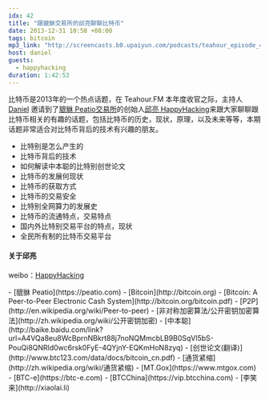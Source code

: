 ```yaml
---
idx: 42
title: "跟貔貅交易所的邱亮聊聊比特币"
date: 2013-12-31 10:58 +08:00
tags: bitcoin
mp3_link: "http://screencasts.b0.upaiyun.com/podcasts/teahour_episode_42.m4a"
host: daniel
guests:
  - happyhacking
duration: 1:42:53
---
```


比特币是2013年的一个热点话题，在 Teahour.FM 本年度收官之际，主持人 [Daniel](http://lvguoning.com) 邀请到了[貔貅 Peatio交易所](https://peatio.com)的创始人[邱亮 HappyHacking](http://weibo.com/hpyhck)来跟大家聊聊跟比特币相关的有趣的话题，包括比特币的历史，现状，原理，以及未来等等，本期话题非常适合对比特币背后的技术有兴趣的朋友。

- 比特别是怎么产生的
- 比特币背后的技术
- 如何解读中本聪的比特别创世论文
- 比特币的发展何现状
- 比特币的获取方式
- 比特币的交易安全
- 比特别全网算力的发展史
- 比特币的流通特点，交易特点
- 国内外比特别交易平台的特点，现状
- 全民所有制的比特币交易平台

#### 关于邱亮

weibo：[HappyHacking](http://weibo.com/hpyhck)


<section class="notes" markdown="1">
- [貔貅 Peatio](https://peatio.com)
- [Bitcoin](http://bitcoin.org)
- [Bitcoin: A Peer-to-Peer Electronic Cash System](http://bitcoin.org/bitcoin.pdf)
- [P2P](http://en.wikipedia.org/wiki/Peer-to-peer)
- [非对称加密算法/公开密钥加密算法](http://zh.wikipedia.org/wiki/公开密钥加密)
- [中本聪](http://baike.baidu.com/link?url=A4VQa8eu8WcBprnNBkrt88j7noNQMmcbLB9B0SqVl5bS-PouQi8QNRld0wc6rsk0FyE-4QYjnY-EQKmHoN8zyq)
- [创世论文(翻译)](http://www.btc123.com/data/docs/bitcoin_cn.pdf)
- [通货紧缩](http://zh.wikipedia.org/wiki/通货紧缩)
- [MT.Gox](https://www.mtgox.com)
- [BTC-e](https://btc-e.com)
- [BTCChina](https://vip.btcchina.com)
- [李笑来](http://xiaolai.li)
</section>

